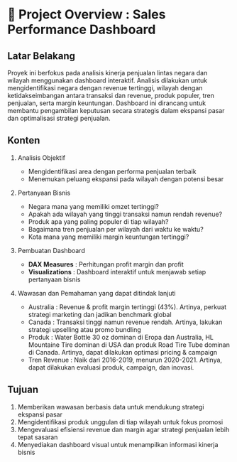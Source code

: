# 📌 Project Overview : Sales Performance Dashboard

## Latar Belakang
Proyek ini berfokus pada analisis kinerja penjualan lintas negara dan wilayah menggunakan dashboard interaktif. Analisis dilakukan untuk mengidentifikasi negara dengan revenue tertinggi, wilayah dengan ketidakseimbangan  antara transaksi dan revenue, produk populer, tren penjualan, serta margin keuntungan. Dashboard ini dirancang untuk membantu pengambilan keputusan secara strategis dalam ekspansi pasar dan optimalisasi strategi penjualan.

## Konten
1. Analisis Objektif
    - Mengidentifikasi area dengan performa penjualan terbaik
    - Menemukan peluang ekspansi pada wilayah dengan potensi besar

2. Pertanyaan Bisnis
    - Negara mana yang memiliki omzet tertinggi?
    - Apakah ada wilayah yang tinggi transaksi namun rendah revenue?
    - Produk apa yang paling populer di tiap wilayah?
    - Bagaimana tren penjualan per wilayah dari waktu ke waktu?
    - Kota mana yang memiliki margin keuntungan tertinggi?

3. Pembuatan Dashboard
    - **DAX Measures** : Perhitungan profit margin dan profit
    - **Visualizations** : Dashboard interaktif untuk menjawab setiap pertanyaan bisnis

4. Wawasan dan Pemahaman yang dapat ditindak lanjuti
    - Australia : Revenue & profit margin tertinggi (43%). Artinya, perkuat strategi marketing dan jadikan benchmark global
    - Canada : Transaksi tinggi namun revenue rendah. Artinya, lakukan strategi upselling atau promo bundling
    - Produk : Water Bottle 30 oz dominan di Eropa dan Australia, HL Mountaine Tire dominan di USA dan produk Road Tire Tube dominan di Canada. Artinya, dapat dilakukan optimasi pricing & campaign
    - Tren Revenue : Naik dari 2016-2019, menurun 2020-2021. Artinya, dapat dilakukan evaluasi produk, campaign, dan inovasi.

## Tujuan
1. Memberikan wawasan berbasis data untuk mendukung strategi ekspansi pasar
2. Mengidentifikasi produk unggulan di tiap wilayah untuk fokus promosi
3. Mengevaluasi efisiensi revenue dan margin agar strategi penjualan lebih tepat sasaran
4. Menyediakan dashboard visual untuk menampilkan informasi kinerja bisnis
